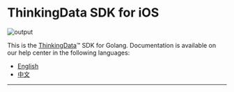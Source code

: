 # ThinkingData SDK for iOS
![output](https://user-images.githubusercontent.com/53337625/205621683-ed9b97ef-6a52-4903-a2c0-a955dddebb7d.png)

This is the [ThinkingData](https://www.thinkingdata.cn)™ SDK for Golang. Documentation is available on our help center in the following languages:

- [English](https://docs.thinkingdata.cn/ta-manual/latest/en/99oQ5UeGzK09DWfPCaQwCg/installation/client_sdk/ios_sdk_installation/ios_sdk_installation.html)
- [中文](https://docs.thinkingdata.cn/ta-manual/latest/installation/installation_menu/client_sdk/ios_sdk_installation/ios_sdk_installation.html)

---
